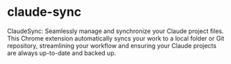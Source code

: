 # claude-sync
ClaudeSync: Seamlessly manage and synchronize your Claude project files. This Chrome extension automatically syncs your work to a local folder or Git repository, streamlining your workflow and ensuring your Claude projects are always up-to-date and backed up.
